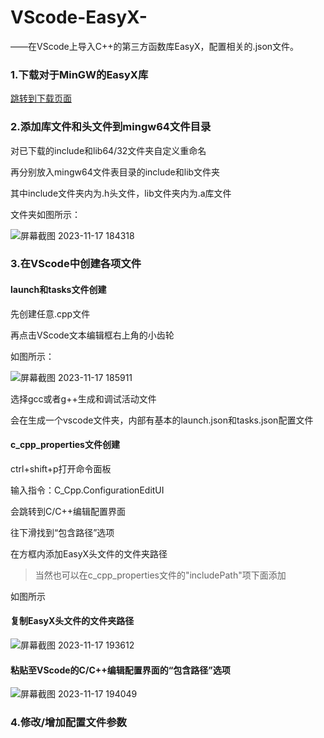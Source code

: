 # VScode-EasyX-

——在VScode上导入C++的第三方函数库EasyX，配置相关的.json文件。

### 1.下载对于MinGW的EasyX库

[跳转到下载页面](https://easyx.cn/t/download)

### 2.添加库文件和头文件到mingw64文件目录

对已下载的include和lib64/32文件夹自定义重命名

再分别放入mingw64文件表目录的include和lib文件夹

其中include文件夹内为.h头文件，lib文件夹内为.a库文件

文件夹如图所示：

![屏幕截图 2023-11-17 184318](https://github.com/APurpleCloud/VScode-EasyX-/assets/108115022/9f717515-5ea0-4849-93f8-cbcb41bc7bca)

### 3.在VScode中创建各项文件

#### launch和tasks文件创建

先创建任意.cpp文件

再点击VScode文本编辑框右上角的小齿轮

如图所示：

![屏幕截图 2023-11-17 185911](https://github.com/APurpleCloud/VScode-EasyX-/assets/108115022/e36ce427-730b-4637-b562-3f54a7b5d8cb)

选择gcc或者g++生成和调试活动文件

会在生成一个vscode文件夹，内部有基本的launch.json和tasks.json配置文件

#### c_cpp_properties文件创建

ctrl+shift+p打开命令面板

输入指令：C_Cpp.ConfigurationEditUI

会跳转到C/C++编辑配置界面

往下滑找到“包含路径”选项

在方框内添加EasyX头文件的文件夹路径

>当然也可以在c_cpp_properties文件的"includePath"项下面添加


如图所示

#### 复制EasyX头文件的文件夹路径

![屏幕截图 2023-11-17 193612](https://github.com/APurpleCloud/VScode-EasyX-/assets/108115022/98d86176-0d8a-4fbe-a44b-2bf7d8a42604)


#### 粘贴至VScode的C/C++编辑配置界面的“包含路径”选项

![屏幕截图 2023-11-17 194049](https://github.com/APurpleCloud/VScode-EasyX-/assets/108115022/79ce0147-e0e7-4145-bf8c-ee5698e9586c)


### 4.修改/增加配置文件参数























